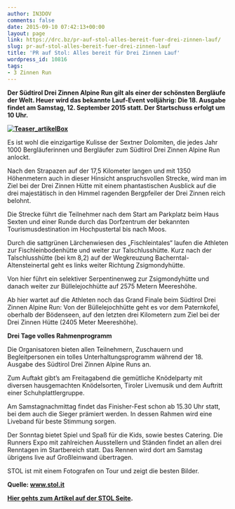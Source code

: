 ```yaml
---
author: IN3DOV
comments: false
date: 2015-09-10 07:42:13+00:00
layout: page
link: https://drc.bz/pr-auf-stol-alles-bereit-fuer-drei-zinnen-lauf/
slug: pr-auf-stol-alles-bereit-fuer-drei-zinnen-lauf
title: 'PR auf Stol: Alles bereit für Drei Zinnen Lauf'
wordpress_id: 10816
tags:
- 3 Zinnen Run
---
```


**Der Südtirol Drei Zinnen Alpine Run gilt als einer der schönsten Bergläufe der Welt. Heuer wird das bekannte Lauf-Event volljährig: Die 18. Ausgabe findet am Samstag, 12. September 2015 statt. Der Startschuss erfolgt um 10 Uhr.**

**[![Teaser_artikelBox](https://drc.bz/wp-content/uploads/2015/09/Teaser_artikelBox.jpg)](https://drc.bz/wp-content/uploads/2015/09/Teaser_artikelBox.jpg)**



Es ist wohl die einzigartige Kulisse der Sextner Dolomiten, die jedes Jahr 1000 Bergläuferinnen und Bergläufer zum Südtirol Drei Zinnen Alpine Run anlockt.

Nach den Strapazen auf der 17,5 Kilometer langen und mit 1350 Höhenmetern auch in dieser Hinsicht anspruchsvollen Strecke, wird man im Ziel bei der Drei Zinnen Hütte mit einem phantastischen Ausblick auf die drei majestätisch in den Himmel ragenden Bergpfeiler der Drei Zinnen reich belohnt.

Die Strecke führt die Teilnehmer nach dem Start am Parkplatz beim Haus Sexten und einer Runde durch das Dorfzentrum der bekannten Tourismusdestination im Hochpustertal bis nach Moos.

Durch die sattgrünen Lärchenwiesen des „Fischleintales“ laufen die Athleten zur Fischleinbodenhütte und weiter zur Talschlusshütte. Kurz nach der Talschlusshütte (bei km 8,2) auf der Wegkreuzung Bacherntal-Altensteinertal geht es links weiter Richtung Zsigmondyhütte.

Von hier führt ein selektiver Serpentinenweg zur Zsigmondyhütte und danach weiter zur Büllelejochhütte auf 2575 Metern Meereshöhe.

Ab hier wartet auf die Athleten noch das Grand Finale beim Südtirol Drei Zinnen Alpine Run: Von der Büllelejochhütte geht es vor dem Paternkofel, oberhalb der Bödenseen, auf den letzten drei Kilometern zum Ziel bei der Drei Zinnen Hütte (2405 Meter Meereshöhe).

**Drei Tage volles Rahmenprogramm**

Die Organisatoren bieten allen Teilnehmern, Zuschauern und Begleitpersonen ein tolles Unterhaltungsprogramm während der 18. Ausgabe des Südtirol Drei Zinnen Alpine Runs an.

Zum Auftakt gibt’s am Freitagabend die gemütliche Knödelparty mit diversen hausgemachten Knödelsorten, Tiroler Livemusik und dem Auftritt einer Schuhplattlergruppe.

Am Samstagnachmittag findet das Finisher-Fest schon ab 15.30 Uhr statt, bei dem auch die Sieger prämiert werden. In dessen Rahmen wird eine Liveband für beste Stimmung sorgen.

Der Sonntag bietet Spiel und Spaß für die Kids, sowie bestes Catering. Die Runners Expo mit zahlreichen Ausstellern und Ständen findet an allen drei Renntagen im Startbereich statt. Das Rennen wird dort am Samstag übrigens live auf Großleinwand übertragen.

STOL ist mit einem Fotografen on Tour und zeigt die besten Bilder.

**Quelle: www.stol.it**

**[Hier gehts zum Artikel auf der STOL Seite](https://www.stol.it/PR/PR-Tipps-und-Events/Alles-bereit-fuer-Drei-Zinnen-Lauf).**
